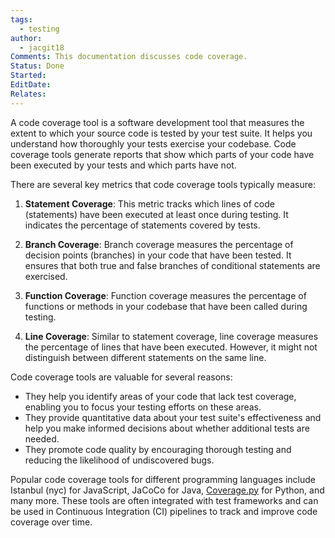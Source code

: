 ```yaml
---
tags:
  - testing
author:
  - jacgit18
Comments: This documentation discusses code coverage.
Status: Done
Started: 
EditDate: 
Relates:
---
```

A code coverage tool is a software development tool that measures the extent to which your source code is tested by your test suite. It helps you understand how thoroughly your tests exercise your codebase. Code coverage tools generate reports that show which parts of your code have been executed by your tests and which parts have not.  
  
There are several key metrics that code coverage tools typically measure:  
  
1. **Statement Coverage**: This metric tracks which lines of code (statements) have been executed at least once during testing. It indicates the percentage of statements covered by tests.  
  
2. **Branch Coverage**: Branch coverage measures the percentage of decision points (branches) in your code that have been tested. It ensures that both true and false branches of conditional statements are exercised.  
  
3. **Function Coverage**: Function coverage measures the percentage of functions or methods in your codebase that have been called during testing.  
  
4. **Line Coverage**: Similar to statement coverage, line coverage measures the percentage of lines that have been executed. However, it might not distinguish between different statements on the same line.  
  
Code coverage tools are valuable for several reasons:  
  
- They help you identify areas of your code that lack test coverage, enabling you to focus your testing efforts on these areas.  
- They provide quantitative data about your test suite's effectiveness and help you make informed decisions about whether additional tests are needed.  
- They promote code quality by encouraging thorough testing and reducing the likelihood of undiscovered bugs.  
  
Popular code coverage tools for different programming languages include Istanbul (nyc) for JavaScript, JaCoCo for Java, [Coverage.py](http://coverage.py/) for Python, and many more. These tools are often integrated with test frameworks and can be used in Continuous Integration (CI) pipelines to track and improve code coverage over time.